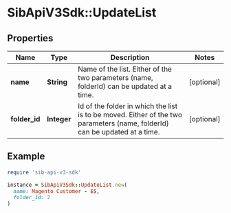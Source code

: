 # SibApiV3Sdk::UpdateList

## Properties

| Name | Type | Description | Notes |
| ---- | ---- | ----------- | ----- |
| **name** | **String** | Name of the list. Either of the two parameters (name, folderId) can be updated at a time. | [optional] |
| **folder_id** | **Integer** | Id of the folder in which the list is to be moved. Either of the two parameters (name, folderId) can be updated at a time. | [optional] |

## Example

```ruby
require 'sib-api-v3-sdk'

instance = SibApiV3Sdk::UpdateList.new(
  name: Magento Customer - ES,
  folder_id: 2
)
```

